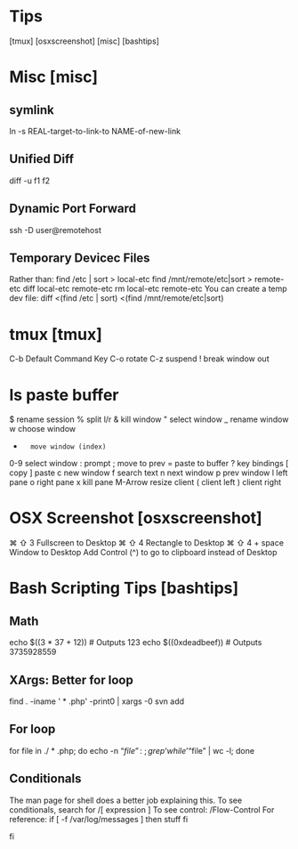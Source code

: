 Tips
=========
[tmux]
[osxscreenshot]
[misc]
[bashtips]


Misc [misc]
===========


symlink
------------
ln -s REAL-target-to-link-to NAME-of-new-link

Unified Diff
-------------
diff -u f1 f2 

Dynamic Port Forward
----------------------
ssh -D <localportnumber> user@remotehost

Temporary Devicec Files
---------------------------
Rather than:
  find /etc | sort > local-etc
  find /mnt/remote/etc|sort > remote-etc
  diff local-etc remote-etc
  rm local-etc remote-etc
You can create a temp dev file:
  diff <(find /etc | sort) <(find /mnt/remote/etc|sort)

tmux [tmux]
============
C-b     Default Command Key
C-o     rotate
C-z     suspend
!       break window out
#       ls paste buffer
$       rename session
%       split l/r
&       kill window
"       select window
_       rename window
w       choose window
-       move window (index)
0-9     select window
:       prompt
;       move to prev
=       paste to buffer
?       key bindings
[       copy
]       paste
c       new window
f       search text
n       next window
p       prev window
l       left pane
o       right pane
x       kill pane
M-Arrow resize client
(       client left
)       client right

OSX Screenshot [osxscreenshot]
===============================
⌘ ⇧ 3             Fullscreen to Desktop
⌘ ⇧ 4             Rectangle to Desktop
⌘ ⇧ 4  + space    Window to Desktop
Add Control (^) to go to clipboard instead of Desktop
 

Bash Scripting Tips [bashtips]
=================================
Math
------
echo $((3 * 37 + 12)) # Outputs 123
echo $((0xdeadbeef)) # Outputs 3735928559

XArgs: Better for loop
------------------------
find . -iname ' * .php' -print0 | xargs -0 svn add

For loop
-----------
for file in ./ * .php; 
 do echo -n “$file”:\ ;
 grep ‘while’ “$file” | wc -l;
done


Conditionals
------------
The man page for shell does a better job explaining this.
To see conditionals, search for /\[ expression \]
To see control: /Flow-Control
For reference:
if [ -f /var/log/messages ]
then stuff
fi

fi









